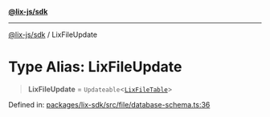 [**@lix-js/sdk**](../README.md)

***

[@lix-js/sdk](../README.md) / LixFileUpdate

# Type Alias: LixFileUpdate

> **LixFileUpdate** = `Updateable`\<[`LixFileTable`](LixFileTable.md)\>

Defined in: [packages/lix-sdk/src/file/database-schema.ts:36](https://github.com/opral/monorepo/blob/bc82d6c7272aa8ad8661dcf0fee644d9229ef5eb/packages/lix-sdk/src/file/database-schema.ts#L36)
